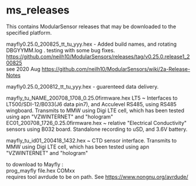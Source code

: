 # ms_releases
This contains ModularSensor releases that may be downloaded to the specified platform.

mayfly0.25.0_200825_tt_tu_yyy.hex - Added build names, and rotating DBGYYMM.log . testing with some bug fixes.   https://github.com/neilh10/ModularSensors/releases/tag/v0.25.0.release1_200825    
see 2020 Aug  https://github.com/neilh10/ModularSensors/wiki/2a-Release-Notes    

mayfly0.25.0_200812_tt_tu_yyy.hex - guarenteed data delivery.   

mayfly_tu_NAME_200708_1708_0.25.0firmware.hex 
LT5  ~ Interfaces to LT500/SDI-12/B033(J6 data pin7), and Acculevel RS485, using RS485 wingboard. Transmits to MMW using Digi LTE cell, which has been tested using apn "VZWINTERNET"  and "hologram"     
EC01_200708_1726_0.25.0firmware.hex ~ relative "Electrical Conductivity" sensors using B032 board. Standalone recording to uSD, and 3.6V battery.     


mayfly_tu_id01_200418_1432.hex ~ CTD sensor interface. Transmits to MMW using Digi LTE cell, which has been tested using apn "VZWINTERNET"  and "hologram"    

to download to Mayfly :         
prog_mayfly file.hex  COMxx           
  requires tool avrdude to be on path. See https://www.nongnu.org/avrdude/   
